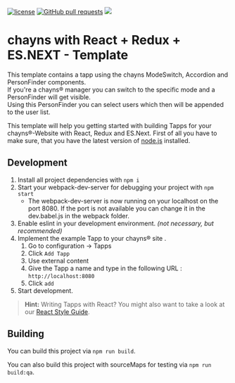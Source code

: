[![license](https://img.shields.io/github/license/TobitSoftware/chayns-template-esnext-react-redux.svg)]() [![GitHub pull requests](https://img.shields.io/github/issues-pr/TobitSoftware/chayns-template-esnext-react-redux.svg)]() [![](https://img.shields.io/github/issues-pr-closed-raw/TobitSoftware/chayns-template-esnext-react-redux.svg)]()

chayns with React + Redux + ES.NEXT - Template
===================
This template contains a tapp using the chayns ModeSwitch, Accordion and PersonFinder components.  
If you're a chayns® manager you can switch to the specific mode and a PersonFinder will get visible.  
Using this PersonFinder you can select users which then will be appended to the user list.

This template will help you getting started with building Tapps for your chayns®-Website with React, Redux and ES.Next. First of all you have to make sure, that you have the latest version of [node.js][1] installed.

Development
-------------
1. Install all project dependencies with  `npm i`
2. Start your webpack-dev-server for debugging your project with `npm start`
    * The webpack-dev-server is now running on your localhost on the port 8080. If the port is not available you can change it in the dev.babel.js in the webpack folder.
3. Enable eslint in your development environment. *(not necessary, but recommended)*
4. Implement the example Tapp to your chayns® site .
    1. Go to configuration -> Tapps
    2. Click `Add Tapp`
    3. Use external content
    4. Give the Tapp a name and type in the following URL : `http://localhost:8080`
    5. Click `add`
5. Start development.

> **Hint:** Writing Tapps with React? You might also want to take a look at our [React Style Guide][2]. 

Building
---------
You can build this project via `npm run build`.

You can also build this project with sourceMaps for testing via `npm run build:qa`.


 [1]: https://nodejs.org/en/
 [2]: https://github.com/TobitSoftware/chayns-guides/blob/master/TobitReactJsxStyleGuide.md
